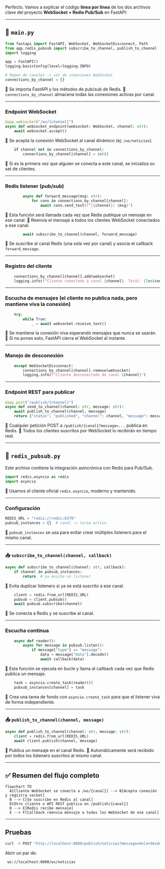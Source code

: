 Perfecto. Vamos a explicar el código **línea por línea** de los dos archivos clave del proyecto **WebSocket + Redis Pub/Sub** en FastAPI:

---

## 📜 `main.py`

```python
from fastapi import FastAPI, WebSocket, WebSocketDisconnect, Path
from app.redis_pubsub import subscribe_to_channel, publish_to_channel
import logging

app = FastAPI()
logging.basicConfig(level=logging.INFO)

# Mapeo de canales -> set de conexiones WebSocket
connections_by_channel = {}
```

🔹 Se importa FastAPI y los métodos de pub/sub de Redis.
🔹 `connections_by_channel` almacena todas las conexiones activas por canal.

---

### Endpoint WebSocket

```python
@app.websocket("/ws/{channel}")
async def websocket_endpoint(websocket: WebSocket, channel: str):
    await websocket.accept()
```

🔸 Se acepta la conexión WebSocket al canal dinámico (ej: `/ws/noticias`).

```python
    if channel not in connections_by_channel:
        connections_by_channel[channel] = set()
```

🔸 Si es la primera vez que alguien se conecta a este canal, se inicializa su set de clientes.

---

### Redis listener (pub/sub)

```python
        async def forward_message(msg: str):
            for conn in connections_by_channel[channel]:
                await conn.send_text(f"[{channel}] {msg}")
```

🔸 Esta función será llamada cada vez que Redis publique un mensaje en ese canal.
🔸 Reenvía el mensaje a todos los clientes WebSocket conectados a ese canal.

```python
        await subscribe_to_channel(channel, forward_message)
```

🔸 Se suscribe al canal Redis (una sola vez por canal) y asocia el callback `forward_message`.

---

### Registro del cliente

```python
    connections_by_channel[channel].add(websocket)
    logging.info(f"Cliente conectado a canal {channel}. Total: {len(connections_by_channel[channel])}")
```

---

### Escucha de mensajes (el cliente no publica nada, pero mantiene viva la conexión)

```python
    try:
        while True:
            _ = await websocket.receive_text()
```

🔹 Se mantiene la conexión viva esperando mensajes que nunca se usarán.
🔹 Si no pones esto, FastAPI cierra el WebSocket al instante.

---

### Manejo de desconexión

```python
    except WebSocketDisconnect:
        connections_by_channel[channel].remove(websocket)
        logging.info(f"Cliente desconectado de canal {channel}")
```

---

### Endpoint REST para publicar

```python
@app.post("/publish/{channel}")
async def send_to_channel(channel: str, message: str):
    await publish_to_channel(channel, message)
    return {"status": "published", "channel": channel, "message": message}
```

🔸 Cualquier petición POST a `/publish/{canal}?message=...` publica en Redis.
🔸 Todos los clientes suscritos por WebSocket lo recibirán en tiempo real.

---

## 📜 `redis_pubsub.py`

Este archivo contiene la integración asincrónica con Redis para Pub/Sub.

```python
import redis.asyncio as redis
import asyncio
```

🔸 Usamos el cliente oficial `redis.asyncio`, moderno y mantenido.

---

### Configuración

```python
REDIS_URL = "redis://redis:6379"
pubsub_instances = {}  # canal -> tarea activa
```

🔸 `pubsub_instances` se usa para evitar crear múltiples listeners para el mismo canal.

---

### 📥 `subscribe_to_channel(channel, callback)`

```python
async def subscribe_to_channel(channel: str, callback):
    if channel in pubsub_instances:
        return  # ya existe un listener
```

🔹 Evita duplicar listeners si ya se está suscrito a ese canal.

```python
    client = redis.from_url(REDIS_URL)
    pubsub = client.pubsub()
    await pubsub.subscribe(channel)
```

🔸 Se conecta a Redis y se suscribe al canal.

---

### Escucha continua

```python
    async def reader():
        async for message in pubsub.listen():
            if message["type"] == "message":
                data = message["data"].decode()
                await callback(data)
```

🔸 Esta función se ejecuta en bucle y llama al callback cada vez que Redis publica un mensaje.

```python
    task = asyncio.create_task(reader())
    pubsub_instances[channel] = task
```

🔸 Crea una tarea de fondo con `asyncio.create_task` para que el listener viva de forma independiente.

---

### 📤 `publish_to_channel(channel, message)`

```python
async def publish_to_channel(channel: str, message: str):
    client = redis.from_url(REDIS_URL)
    await client.publish(channel, message)
```

🔹 Publica un mensaje en el canal Redis.
🔹 Automáticamente será recibido por todos los listeners suscritos al mismo canal.

---

## ✅ Resumen del flujo completo

```mermaid
flowchart TD
  A[Cliente WebSocket se conecta a /ws/{canal}] --> B[Acepta conexión y registra socket]
  B --> C[Se suscribe en Redis al canal]
  D[Otro cliente o API REST publica en /publish/{canal}]
  D --> E[Redis recibe mensaje]
  E --> F[Callback reenvía mensaje a todos los WebSocket de ese canal]
```

---

## Pruebas

```bash
curl -X POST "http://localhost:8000/publish/noticias?message=Hola+desde+el+backend"
```

Abrir un par de:

```bash
 ws://localhost:8000/ws/noticias
```